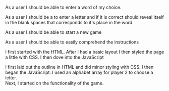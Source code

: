 As a user I should be able to enter a word of my choice.

As a user I should be a to enter a letter and if it is correct should reveal
itself in the blank spaces that corresponds to it's place in the word

As a user I should be able to start a new game

As a user I should be able to easily comprehend the instructions

I first started with the HTML. After I had a basic layout I then styled the
page a little with CSS.  I then dove into the JavaScript

I first laid out the outline in HTML and did minor styling with CSS.  I then
began the JavaScript.  I used an alphabet array for player 2 to choose a letter.  
Next, I started on the functionality of the game.
